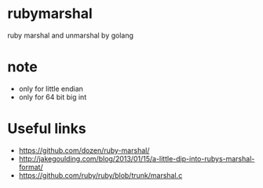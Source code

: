 # rubymarshal
ruby marshal and unmarshal by golang


# note

- only for little endian
- only for 64 bit big int


# Useful links

- https://github.com/dozen/ruby-marshal/
- http://jakegoulding.com/blog/2013/01/15/a-little-dip-into-rubys-marshal-format/
- https://github.com/ruby/ruby/blob/trunk/marshal.c
